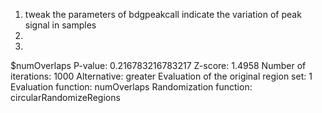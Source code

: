 1. tweak the parameters of bdgpeakcall
indicate the variation of peak signal in samples
2.  
3. 

$numOverlaps
P-value: 0.216783216783217
Z-score: 1.4958
Number of iterations: 1000
Alternative: greater
Evaluation of the original region set: 1
Evaluation function: numOverlaps
Randomization function: circularRandomizeRegions






<!--stackedit_data:
eyJoaXN0b3J5IjpbLTE1ODUyNzc4MzcsLTg5NTczNzEyMl19
-->